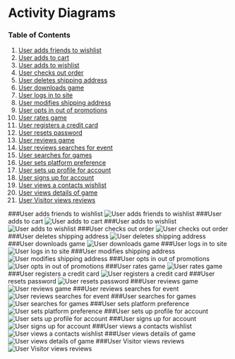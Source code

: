 # Activity Diagrams

### Table of Contents
1. [User adds friends to wishlist](#user-adds-friends-to-wishlist)
1. [User adds to cart](#user-adds-to-cart)
1. [User adds to wishlist](#user-adds-to-wishlist)
1. [User checks out order](#user-checks-out-order)
1. [User deletes shipping address](#user-deletes-shipping-address)
1. [User downloads game](#user-downloads-game)
1. [User logs in to site](#user-logs-in-to-site)
1. [User modifies shipping address](#user-modifies-shipping-address)
1. [User opts in out of promotions](#user-opts-in-out-of-promotions)
1. [User rates game](#user-rates-game)
1. [User registers a credit card](#user-registers-a-credit-card)
1. [User resets password](#user-resets-password)
1. [User reviews game](#user-reviews-game)
1. [User reviews searches for event](#user-reviews-searches-for-event)
1. [User searches for games](#user-searches-for-games)
1. [User sets platform preference](#user-sets-platform-preference)
1. [User sets up profile for account](#user-sets-up-profile-for-account)
1. [User signs up for account](#user-signs-up-for-account)
1. [User views a contacts wishlist](#user-views-a-contacts-wishlist)
1. [User views details of game](#user-views-details-of-game)
1. [User Visitor views reviews](#user-visitor-views-reviews)

###User adds friends to wishlist
![User adds friends to wishlist](./Activity%20Diagrams/User_adds_friends_to_wishlist.PNG)
###User adds to cart
![User adds to cart](./Activity%20Diagrams/User_adds_to_cart.PNG)
###User adds to wishlist
![User adds to wishlist](./Activity%20Diagrams/User_adds_to_wishlist.PNG)
###User checks out order
![User checks out order](./Activity%20Diagrams/User_checks_out_order.PNG)
###User deletes shipping address
![User deletes shipping address](./Activity%20Diagrams/User_deletes_shipping_address.PNG)
###User downloads game
![User downloads game](./Activity%20Diagrams/User_downloads_game.PNG)
###User logs in to site
![User logs in to site](./Activity%20Diagrams/User_logs_in_to_site.PNG)
###User modifies shipping address
![User modifies shipping address](./Activity%20Diagrams/User_modifies_shipping_address.PNG)
###User opts in out of promotions
![User opts in out of promotions](./Activity%20Diagrams/User_opts_in_out_of_promotions.PNG)
###User rates game
![User rates game](./Activity%20Diagrams/User_rates_game.PNG)
###User registers a credit card
![User registers a credit card](./Activity%20Diagrams/User_registers_a_credit_card.PNG)
###User resets password
![User resets password](./Activity%20Diagrams/User_resets_password.PNG)
###User reviews game
![User reviews game](./Activity%20Diagrams/User_reviews_game.PNG)
###User reviews searches for event
![User reviews searches for event](./Activity%20Diagrams/User_reviews_searches_for_event.PNG)
###User searches for games
![User searches for games](./Activity%20Diagrams/User_searches_for_games.PNG)
###User sets platform preference
![User sets platform preference](./Activity%20Diagrams/User_sets_platform_preference.PNG)
###User sets up profile for account
![User sets up profile for account](./Activity%20Diagrams/User_sets_up_profile_for_account.PNG)
###User signs up for account
![User signs up for account](./Activity%20Diagrams/User_signs_up_for_account.PNG)
###User views a contacts wishlist
![User views a contacts wishlist](./Activity%20Diagrams/User_views_a_contacts_wishlist.PNG)
###User views details of game
![User views details of game](./Activity%20Diagrams/User_views_details_of_game.PNG)
###User Visitor views reviews
![User Visitor views reviews](./Activity%20Diagrams/User_Visitor_views_reviews.PNG)